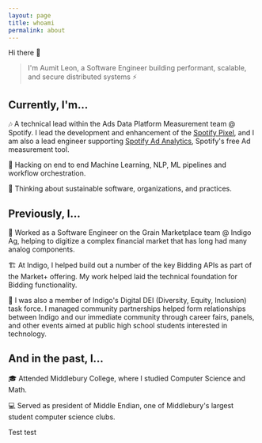 ```yaml
---
layout: page
title: whoami
permalink: about
---
```


Hi there 👋

> I'm Aumit Leon, a Software Engineer building performant, scalable, and secure distributed systems ⚡

## Currently, I'm...

🎶 A technical lead within the Ads Data Platform Measurement team @ Spotify. I lead the development and enhancement of the [Spotify Pixel](https://ads.spotify.com/en-US/ad-analytics/spotify-pixel/), and I am also a lead engineer supporting [Spotify Ad Analytics](https://ads.spotify.com/en-US/ad-analytics/), Spotify's free Ad measurement tool.

🌱 Hacking on end to end Machine Learning, NLP, ML pipelines and workflow orchestration.

💬 Thinking about sustainable software, organizations, and practices.

## Previously, I...

🌾 Worked as a Software Engineer on the Grain Marketplace team @ Indigo Ag, helping to digitize a complex financial market that has long had many analog components.

🏗️ At Indigo, I helped build out a number of the key Bidding APIs as part of the Market+ offering. My work helped laid the technical foundation for Bidding functionality. 

🤝 I was also a member of Indigo's Digital DEI (Diversity, Equity, Inclusion) task force. I managed community partnerships helped form relationships between Indigo and our immediate community through career fairs, panels, and other events aimed at public high school students interested in technology. 

## And in the past, I...

🎓 Attended Middlebury College, where I studied Computer Science and Math.

💻 Served as president of Middle Endian, one of Middlebury's largest student computer science clubs.

Test test
